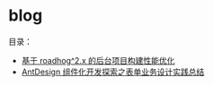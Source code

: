 # blog

目录：

* [基于 roadhog^2.x 的后台项目构建性能优化](https://github.com/tsejx/blog/issues/1)
* [AntDesign 组件化开发探索之表单业务设计实践总结](https://github.com/tsejx/blog/issues/2)
